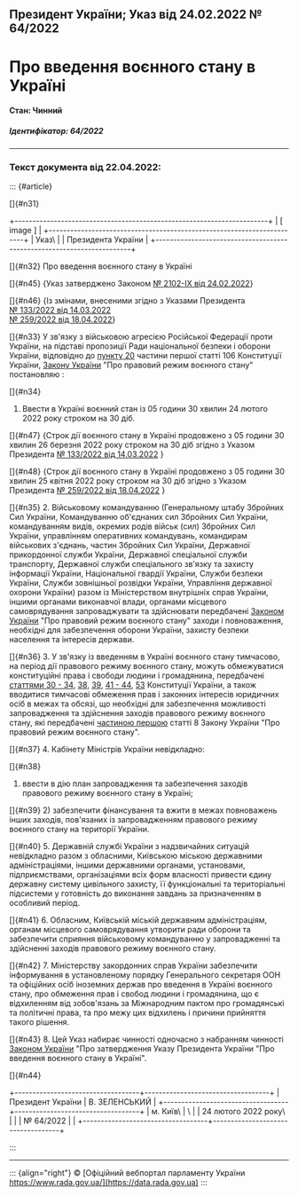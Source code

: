 ## Президент України; Указ від 24.02.2022 № 64/2022

# Про введення воєнного стану в Україні

#### Стан: Чинний

##### Ідентифікатор: 64/2022

------------------------------------------------------------------------

### Текст документа від 22.04.2022:

::: {#article}
<div>

[]{#n31}

+-----------------------------------------------------------------------+
| \[ image \]                                                           |
+-----------------------------------------------------------------------+
| Указ\                                                                 |
| Президента України                                                    |
+-----------------------------------------------------------------------+

</div>

[]{#n32}
Про введення воєнного стану в Україні

[]{#n45}
{Указ затверджено Законом [№ 2102-IX від 24.02.2022](/go/2102-20)}

[]{#n46}
{Із змінами, внесеними згідно з Указами Президента\
[№ 133/2022 від 14.03.2022](/go/133/2022)\
[№ 259/2022 від 18.04.2022](/go/259/2022)}

[]{#n33}
У зв\'язку з військовою агресією Російської Федерації проти України, на підставі пропозиції Ради національної безпеки і оборони України, відповідно до [пункту 20](/go/254%D0%BA/96-%D0%B2%D1%80) частини першої статті 106 Конституції України, [Закону України](/go/389-19) \"Про правовий режим воєнного стану\" постановляю :

[]{#n34}
1. Ввести в Україні воєнний стан із 05 години 30 хвилин 24 лютого 2022 року строком на 30 діб.

[]{#n47}
{Строк дії воєнного стану в Україні продовжено з 05 години 30 хвилин 26 березня 2022 року строком на 30 діб згідно з Указом Президента [№ 133/2022 від 14.03.2022](/go/133/2022) }

[]{#n48}
{Строк дії воєнного стану в Україні продовжено з 05 години 30 хвилин 25 квітня 2022 року строком на 30 діб згідно з Указом Президента [№ 259/2022 від 18.04.2022](/go/259/2022) }

[]{#n35}
2. Військовому командуванню (Генеральному штабу Збройних Сил України, Командуванню об\'єднаних сил Збройних Сил України, командуванням видів, окремих родів військ (сил) Збройних Сил України, управлінням оперативних командувань, командирам військових з\'єднань, частин Збройних Сил України, Державної прикордонної служби України, Державної спеціальної служби транспорту, Державної служби спеціального зв\'язку та захисту інформації України, Національної гвардії України, Служби безпеки України, Служби зовнішньої розвідки України, Управління державної охорони України) разом із Міністерством внутрішніх справ України, іншими органами виконавчої влади, органами місцевого самоврядування запроваджувати та здійснювати передбачені [Законом України](/go/389-19) \"Про правовий режим воєнного стану\" заходи і повноваження, необхідні для забезпечення оборони України, захисту безпеки населення та інтересів держави.

[]{#n36}
3. У зв\'язку із введенням в Україні воєнного стану тимчасово, на період дії правового режиму воєнного стану, можуть обмежуватися конституційні права і свободи людини і громадянина, передбачені [статтями 30 - 34](/go/254%D0%BA/96-%D0%B2%D1%80), [38](/go/254%D0%BA/96-%D0%B2%D1%80), [39](/go/254%D0%BA/96-%D0%B2%D1%80), [41 - 44](/go/254%D0%BA/96-%D0%B2%D1%80), [53](/go/254%D0%BA/96-%D0%B2%D1%80) Конституції України, а також вводитися тимчасові обмеження прав і законних інтересів юридичних осіб в межах та обсязі, що необхідні для забезпечення можливості запровадження та здійснення заходів правового режиму воєнного стану, які передбачені [частиною першою](/go/389-19) статті 8 Закону України \"Про правовий режим воєнного стану\".

[]{#n37}
4. Кабінету Міністрів України невідкладно:

[]{#n38}
1) ввести в дію план запровадження та забезпечення заходів правового режиму воєнного стану в Україні;

[]{#n39}
2) забезпечити фінансування та вжити в межах повноважень інших заходів, пов\'язаних із запровадженням правового режиму воєнного стану на території України.

[]{#n40}
5. Державній службі України з надзвичайних ситуацій невідкладно разом з обласними, Київською міською державними адміністраціями, іншими державними органами, установами, підприємствами, організаціями всіх форм власності привести єдину державну систему цивільного захисту, її функціональні та територіальні підсистеми у готовність до виконання завдань за призначенням в особливий період.

[]{#n41}
6. Обласним, Київській міській державним адміністраціям, органам місцевого самоврядування утворити ради оборони та забезпечити сприяння військовому командуванню у запровадженні та здійсненні заходів правового режиму воєнного стану.

[]{#n42}
7. Міністерству закордонних справ України забезпечити інформування в установленому порядку Генерального секретаря ООН та офіційних осіб іноземних держав про введення в Україні воєнного стану, про обмеження прав і свобод людини і громадянина, що є відхиленням від зобов\'язань за Міжнародним пактом про громадянські та політичні права, та про межу цих відхилень і причини прийняття такого рішення.

[]{#n43}
8. Цей Указ набирає чинності одночасно з набранням чинності [Законом України](/go/2102-20) \"Про затвердження Указу Президента України \"Про введення воєнного стану в Україні\".

<div>

[]{#n44}

+-----------------------------------+-----------------------------------+
| Президент України                 | В. ЗЕЛЕНСЬКИЙ                     |
+-----------------------------------+-----------------------------------+
| м. Київ\                          | \                                 |
| 24 лютого 2022 року\              |                                   |
| № 64/2022                         |                                   |
+-----------------------------------+-----------------------------------+

</div>
:::

------------------------------------------------------------------------

::: {align="right"}
© [Офіційний вебпортал парламенту України\
https://www.rada.gov.ua/](https://data.rada.gov.ua)
:::
